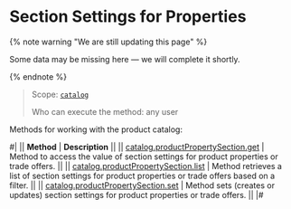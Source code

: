 # Section Settings for Properties

{% note warning "We are still updating this page" %}

Some data may be missing here — we will complete it shortly.

{% endnote %}

> Scope: [`catalog`](../../scopes/permissions.md)
>
> Who can execute the method: any user

Methods for working with the product catalog:

#|
|| **Method** | **Description** ||
|| [catalog.productPropertySection.get](./catalog-product-property-section-get.md) | Method to access the value of section settings for product properties or trade offers. ||
|| [catalog.productPropertySection.list](./catalog-product-property-section-list.md) | Method retrieves a list of section settings for product properties or trade offers based on a filter. ||
|| [catalog.productPropertySection.set](./catalog-product-property-section-set.md) | Method sets (creates or updates) section settings for product properties or trade offers. ||
|#
